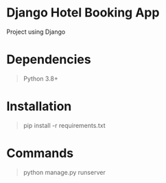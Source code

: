 # Django Hotel Booking App
Project using Django

# Dependencies
> Python 3.8+

# Installation
> pip install -r requirements.txt


# Commands
> python manage.py runserver


